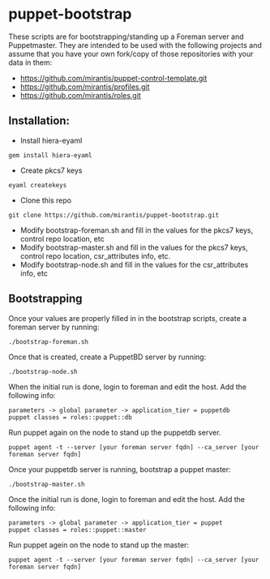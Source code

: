 # puppet-bootstrap
These scripts are for bootstrapping/standing up a Foreman server and Puppetmaster.  They are intended to be used with the following projects and assume that you have your own fork/copy of those repositories with your data in them:

* https://github.com/mirantis/puppet-control-template.git
* https://github.com/mirantis/profiles.git
* https://github.com/mirantis/roles.git

## Installation:
* Install hiera-eyaml
```
gem install hiera-eyaml
```
* Create pkcs7 keys
```
eyaml createkeys
```
* Clone this repo
```
git clone https://github.com/mirantis/puppet-bootstrap.git
```
* Modify bootstrap-foreman.sh and fill in the values for the pkcs7 keys, control repo location, etc
* Modify bootstrap-master.sh and fill in the values for the pkcs7 keys, control repo location, csr_attributes info, etc.
* Modify bootstrap-node.sh and fill in the values for the csr_attributes info, etc

## Bootstrapping
Once your values are properly filled in in the bootstrap scripts, create a foreman server by running:
```
./bootstrap-foreman.sh
```
Once that is created, create a PuppetBD server by running:
```
./bootstrap-node.sh
```
When the initial run is done, login to foreman and edit the host.  Add the following info:
```
parameters -> global parameter -> application_tier = puppetdb
puppet classes = roles::puppet::db
```
Run puppet again on the node to stand up the puppetdb server.
```
puppet agent -t --server [your foreman server fqdn] --ca_server [your foreman server fqdn]
```

Once your puppetdb server is running, bootstrap a puppet master:
```
./bootstrap-master.sh
```
Once the initial run is done, login to foreman and edit the host. Add the following info:
```
parameters -> global parameter -> application_tier = puppet
puppet classes = roles::puppet::master
```
Run puppet agein on the node to stand up the master:
```
puppet agent -t --server [your foreman server fqdn] --ca_server [your foreman server fqdn]
```
